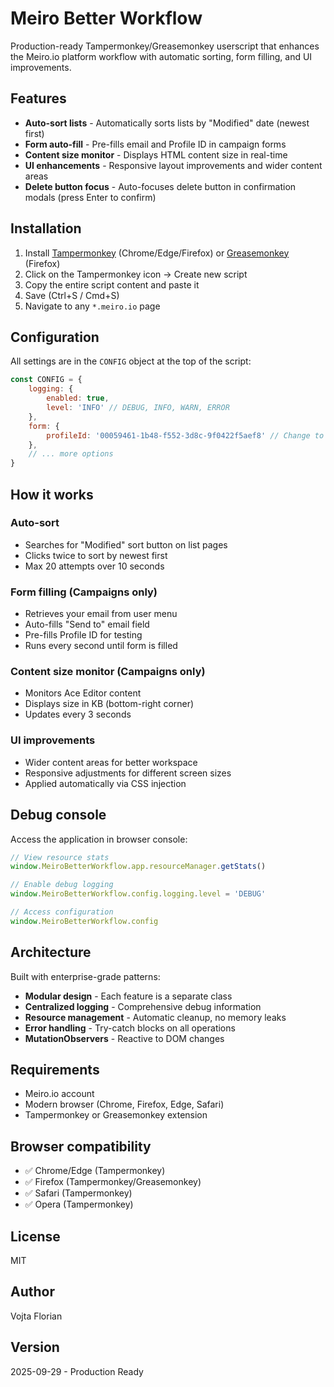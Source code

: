 # Meiro Better Workflow

Production-ready Tampermonkey/Greasemonkey userscript that enhances the Meiro.io platform workflow with automatic sorting, form filling, and UI improvements.

## Features

- **Auto-sort lists** - Automatically sorts lists by "Modified" date (newest first)
- **Form auto-fill** - Pre-fills email and Profile ID in campaign forms
- **Content size monitor** - Displays HTML content size in real-time
- **UI enhancements** - Responsive layout improvements and wider content areas
- **Delete button focus** - Auto-focuses delete button in confirmation modals (press Enter to confirm)

## Installation

1. Install [Tampermonkey](https://www.tampermonkey.net/) (Chrome/Edge/Firefox) or [Greasemonkey](https://www.greasespot.net/) (Firefox)
2. Click on the Tampermonkey icon → Create new script
3. Copy the entire script content and paste it
4. Save (Ctrl+S / Cmd+S)
5. Navigate to any `*.meiro.io` page

## Configuration

All settings are in the `CONFIG` object at the top of the script:

```javascript
const CONFIG = {
    logging: {
        enabled: true,
        level: 'INFO' // DEBUG, INFO, WARN, ERROR
    },
    form: {
        profileId: '00059461-1b48-f552-3d8c-9f0422f5aef8' // Change to your Profile ID
    },
    // ... more options
}
```

## How it works

### Auto-sort
- Searches for "Modified" sort button on list pages
- Clicks twice to sort by newest first
- Max 20 attempts over 10 seconds

### Form filling (Campaigns only)
- Retrieves your email from user menu
- Auto-fills "Send to" email field
- Pre-fills Profile ID for testing
- Runs every second until form is filled

### Content size monitor (Campaigns only)
- Monitors Ace Editor content
- Displays size in KB (bottom-right corner)
- Updates every 3 seconds

### UI improvements
- Wider content areas for better workspace
- Responsive adjustments for different screen sizes
- Applied automatically via CSS injection

## Debug console

Access the application in browser console:

```javascript
// View resource stats
window.MeiroBetterWorkflow.app.resourceManager.getStats()

// Enable debug logging
window.MeiroBetterWorkflow.config.logging.level = 'DEBUG'

// Access configuration
window.MeiroBetterWorkflow.config
```

## Architecture

Built with enterprise-grade patterns:
- **Modular design** - Each feature is a separate class
- **Centralized logging** - Comprehensive debug information
- **Resource management** - Automatic cleanup, no memory leaks
- **Error handling** - Try-catch blocks on all operations
- **MutationObservers** - Reactive to DOM changes

## Requirements

- Meiro.io account
- Modern browser (Chrome, Firefox, Edge, Safari)
- Tampermonkey or Greasemonkey extension

## Browser compatibility

- ✅ Chrome/Edge (Tampermonkey)
- ✅ Firefox (Tampermonkey/Greasemonkey)
- ✅ Safari (Tampermonkey)
- ✅ Opera (Tampermonkey)

## License

MIT

## Author

Vojta Florian

## Version

2025-09-29 - Production Ready
